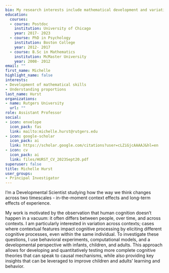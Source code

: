 ```yaml
---
bio: My research interests include mathematical development and variations in performance across contexts.
education:
  courses:
  - course: Postdoc 
    institution: University of Chicago
    year: 2017- 2023
  - course: PhD in Psychology
    institution: Boston College
    year: 2012- 2017
  - course: B.Sc in Mathematics
    institution: McMaster University
    year: 2008- 2012
email: ""
first_name: Michelle
highlight_name: false
interests:
- Development of mathematical skills
- Understanding proportions
last_name: Hurst
organizations:
- name: Rutgers University
  url: ""
role: Assistant Professor
social:
- icon: envelope
  icon_pack: fas
  link: mailto:michelle.hurst@rutgers.edu
- icon: google-scholar
  icon_pack: ai
  link: https://scholar.google.com/citations?user=cLZiGjcAAAAJ&hl=en
- icon: cv
  icon_pack: ai
  link: files/HURST_CV_2023Sept20.pdf
superuser: false
title: Michelle Hurst
user_groups:
- Principal Investigator
---
```

I’m a Developmental Scientist studying how the way we think changes across two timescales - in-the-moment context effects and long-term effects of experience.

My work is motivated by the observation that human cognition doesn’t happen in a vacuum: it often differs between people, over time, and across contexts. I am particularly interested in variation across contexts; cases where contextual features impact cognitive processing by eliciting different cognitive processes, even within the same individual. To investigate these questions, I use behavioral experiments, computational models, and a developmental perspective with infants, children, and adults. This approach allows for developing and quantitatively testing more complete cognitive theories that can speak to causal mechanisms, while also providing key insights that can be leveraged to improve children and adults’ learning and behavior.